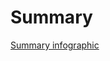 # Summary
[Summary infographic](https://www.canva.com/design/DAF1-395JOc/-vJU4_GlR3WUGdfmWHdPKw/edit?utm_content=DAF1-395JOc&utm_campaign=designshare&utm_medium=link2&utm_source=sharebutton)
